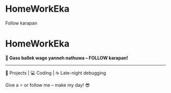 # HomeWorkEka
Follow karapan

# HomeWorkEka



**🎯 Gass ballek wage yanneh nathuwa – FOLLOW karapan!**

---

📌 Projects | 💻 Coding | ☕ Late-night debugging

Give a ⭐ or follow me – make my day! 😎


